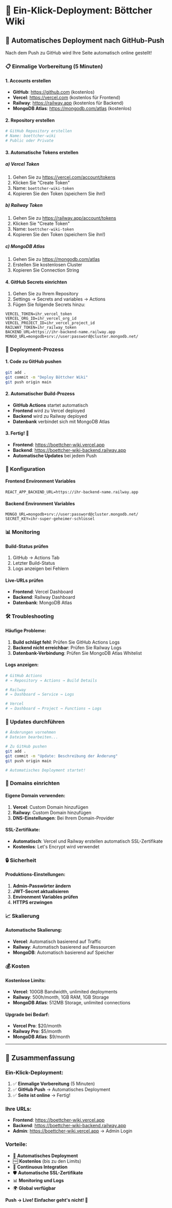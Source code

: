 # 🚀 Ein-Klick-Deployment: Böttcher Wiki

## 🎯 Automatisches Deployment nach GitHub-Push

Nach dem Push zu GitHub wird Ihre Seite automatisch online gestellt!

### 📋 Einmalige Vorbereitung (5 Minuten)

#### 1. Accounts erstellen
- **GitHub**: https://github.com (kostenlos)
- **Vercel**: https://vercel.com (kostenlos für Frontend)
- **Railway**: https://railway.app (kostenlos für Backend)
- **MongoDB Atlas**: https://mongodb.com/atlas (kostenlos)

#### 2. Repository erstellen
```bash
# GitHub Repository erstellen
# Name: boettcher-wiki
# Public oder Private
```

#### 3. Automatische Tokens erstellen

##### a) Vercel Token
1. Gehen Sie zu https://vercel.com/account/tokens
2. Klicken Sie "Create Token"
3. Name: `boettcher-wiki-token`
4. Kopieren Sie den Token (speichern Sie ihn!)

##### b) Railway Token
1. Gehen Sie zu https://railway.app/account/tokens
2. Klicken Sie "Create Token"
3. Name: `boettcher-wiki-token`
4. Kopieren Sie den Token (speichern Sie ihn!)

##### c) MongoDB Atlas
1. Gehen Sie zu https://mongodb.com/atlas
2. Erstellen Sie kostenlosen Cluster
3. Kopieren Sie Connection String

#### 4. GitHub Secrets einrichten
1. Gehen Sie zu Ihrem Repository
2. Settings → Secrets and variables → Actions
3. Fügen Sie folgende Secrets hinzu:

```
VERCEL_TOKEN=ihr_vercel_token
VERCEL_ORG_ID=ihr_vercel_org_id
VERCEL_PROJECT_ID=ihr_vercel_project_id
RAILWAY_TOKEN=ihr_railway_token
BACKEND_URL=https://ihr-backend-name.railway.app
MONGO_URL=mongodb+srv://user:password@cluster.mongodb.net/
```

### 🚀 Deployment-Prozess

#### 1. Code zu GitHub pushen
```bash
git add .
git commit -m "Deploy Böttcher Wiki"
git push origin main
```

#### 2. Automatischer Build-Prozess
- **GitHub Actions** startet automatisch
- **Frontend** wird zu Vercel deployed
- **Backend** wird zu Railway deployed
- **Datenbank** verbindet sich mit MongoDB Atlas

#### 3. Fertig! 🎉
- **Frontend**: https://boettcher-wiki.vercel.app
- **Backend**: https://boettcher-wiki-backend.railway.app
- **Automatische Updates** bei jedem Push

### 🔧 Konfiguration

#### Frontend Environment Variables
```env
REACT_APP_BACKEND_URL=https://ihr-backend-name.railway.app
```

#### Backend Environment Variables
```env
MONGO_URL=mongodb+srv://user:password@cluster.mongodb.net/
SECRET_KEY=ihr-super-geheimer-schlüssel
```

### 📊 Monitoring

#### Build-Status prüfen
1. GitHub → Actions Tab
2. Letzter Build-Status
3. Logs anzeigen bei Fehlern

#### Live-URLs prüfen
- **Frontend**: Vercel Dashboard
- **Backend**: Railway Dashboard
- **Datenbank**: MongoDB Atlas

### 🛠️ Troubleshooting

#### Häufige Probleme:
1. **Build schlägt fehl**: Prüfen Sie GitHub Actions Logs
2. **Backend nicht erreichbar**: Prüfen Sie Railway Logs
3. **Datenbank-Verbindung**: Prüfen Sie MongoDB Atlas Whitelist

#### Logs anzeigen:
```bash
# GitHub Actions
# → Repository → Actions → Build Details

# Railway
# → Dashboard → Service → Logs

# Vercel
# → Dashboard → Project → Functions → Logs
```

### 🔄 Updates durchführen

```bash
# Änderungen vornehmen
# Dateien bearbeiten...

# Zu GitHub pushen
git add .
git commit -m "Update: Beschreibung der Änderung"
git push origin main

# Automatisches Deployment startet!
```

### 🎯 Domains einrichten

#### Eigene Domain verwenden:
1. **Vercel**: Custom Domain hinzufügen
2. **Railway**: Custom Domain hinzufügen
3. **DNS-Einstellungen**: Bei Ihrem Domain-Provider

#### SSL-Zertifikate:
- **Automatisch**: Vercel und Railway erstellen automatisch SSL-Zertifikate
- **Kostenlos**: Let's Encrypt wird verwendet

### 🔒 Sicherheit

#### Produktions-Einstellungen:
1. **Admin-Passwörter ändern**
2. **JWT-Secret aktualisieren**
3. **Environment Variables prüfen**
4. **HTTPS erzwingen**

### 📈 Skalierung

#### Automatische Skalierung:
- **Vercel**: Automatisch basierend auf Traffic
- **Railway**: Automatisch basierend auf Ressourcen
- **MongoDB**: Automatisch basierend auf Speicher

### 💰 Kosten

#### Kostenlose Limits:
- **Vercel**: 100GB Bandwidth, unlimited deployments
- **Railway**: 500h/month, 1GB RAM, 1GB Storage
- **MongoDB Atlas**: 512MB Storage, unlimited connections

#### Upgrade bei Bedarf:
- **Vercel Pro**: $20/month
- **Railway Pro**: $5/month
- **MongoDB Atlas**: $9/month

---

## 🎉 Zusammenfassung

### Ein-Klick-Deployment:
1. ✅ **Einmalige Vorbereitung** (5 Minuten)
2. ✅ **GitHub Push** → Automatisches Deployment
3. ✅ **Seite ist online** → Fertig!

### Ihre URLs:
- **Frontend**: https://boettcher-wiki.vercel.app
- **Backend**: https://boettcher-wiki-backend.railway.app
- **Admin**: https://boettcher-wiki.vercel.app → Admin Login

### Vorteile:
- 🚀 **Automatisches Deployment**
- 🆓 **Kostenlos** (bis zu den Limits)
- 🔄 **Continuous Integration**
- 🛡️ **Automatische SSL-Zertifikate**
- 📊 **Monitoring und Logs**
- 🌍 **Global verfügbar**

**Push → Live! Einfacher geht's nicht! 🎯**